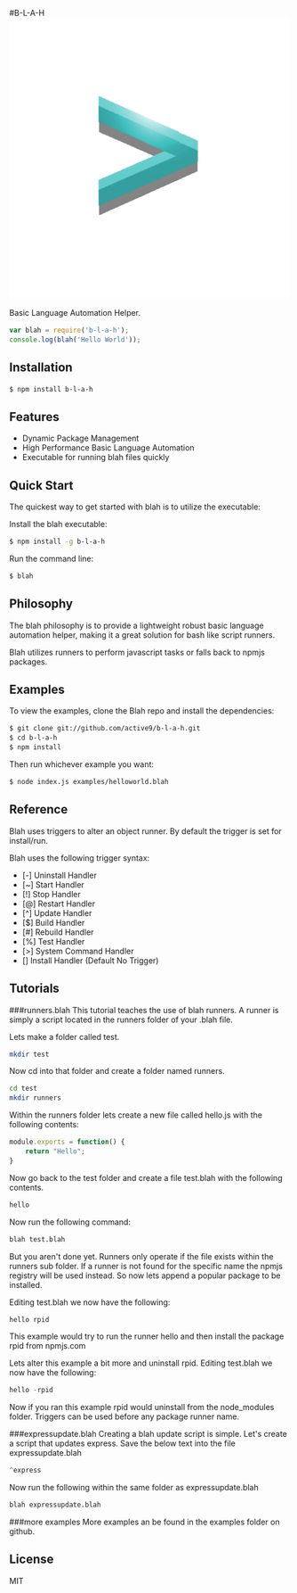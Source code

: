 #B-L-A-H
![enter image description here](https://raw.githubusercontent.com/active9/b-l-a-h/master/blah.png)

  Basic Language Automation Helper.

```js
var blah = require('b-l-a-h');
console.log(blah('Hello World'));
```

## Installation

```bash
$ npm install b-l-a-h
```

## Features

  * Dynamic Package Management
  * High Performance Basic Language Automation
  * Executable for running blah files quickly

## Quick Start

  The quickest way to get started with blah is to utilize the executable:

  Install the blah executable:

```bash
$ npm install -g b-l-a-h
```

  Run the command line:

```bash
$ blah
```

## Philosophy

  The blah philosophy is to provide a lightweight robust basic language automation helper, making
  it a great solution for bash like script runners.

  Blah utilizes runners to perform javascript tasks or falls back to npmjs packages.

## Examples

  To view the examples, clone the Blah repo and install the dependencies:

```bash
$ git clone git://github.com/active9/b-l-a-h.git
$ cd b-l-a-h
$ npm install
```

  Then run whichever example you want:

```bash
$ node index.js examples/helloworld.blah
```

## Reference

  Blah uses triggers to alter an object runner. By default the trigger is set for install/run.

  Blah uses the following trigger syntax:

  - [-] Uninstall Handler
  - [~] Start Handler
  - [!] Stop Handler
  - [@] Restart Handler
  - [^] Update Handler
  - [$] Build Handler
  - [#] Rebuild Handler
  - [%] Test Handler
  - [>] System Command Handler
  - [] Install Handler (Default No Trigger)

## Tutorials

###runners.blah
  This tutorial teaches the use of blah runners. A runner is simply a script located in the runners folder of your .blah file.
  
  Lets make a folder called test.
```bash
mkdir test
```

  Now cd into that folder and create a folder named runners.
```bash
cd test
mkdir runners
```

Within the runners folder lets create a new file called hello.js with the following contents:
```js
module.exports = function() {
	return "Hello";
}
```

Now go back to the test folder and create a file test.blah with the following contents.
```js
hello
```


Now run the following command:
```bash
blah test.blah
```

But you aren't done yet. Runners only operate if the file exists within the runners sub folder. If a runner is not found for the specific name the npmjs registry will be used instead. So now lets append a popular package to be installed.

Editing test.blah we now have the following:
```js
hello rpid
```

This example would try to run the runner hello and then install the package rpid from npmjs.com

Lets alter this example a bit more and uninstall rpid. Editing test.blah we now have the following:
```js
hello -rpid
```

Now if you ran this example rpid would uninstall from the node_modules folder. Triggers can be used before any package runner name. 

###expressupdate.blah
  Creating a blah update script is simple. Let's create a script that updates express. Save the below text into the file expressupdate.blah
```js
^express
```
Now run the following within the same folder as expressupdate.blah

```bash
blah expressupdate.blah
```

###more examples
  More examples an be found in the examples folder on github.
  
## License

  MIT

